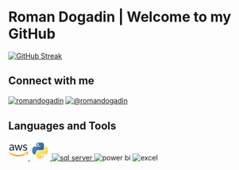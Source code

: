 # Roman Dogadin | Welcome to my GitHub
[![GitHub Streak](https://github-readme-streak-stats.herokuapp.com?user=rdogadin&theme=prussian&hide_border=true&mode=daily)](https://git.io/streak-stats)

## Connect with me
<p align="left">
<a href="https://linkedin.com/in/romandogadin" target="blank"><img align="center" src="https://raw.githubusercontent.com/rahuldkjain/github-profile-readme-generator/master/src/images/icons/Social/linked-in-alt.svg" alt="romandogadin" height="30" width="40" /></a>
<a href="https://medium.com/@romandogadin" target="blank"><img align="center" src="https://raw.githubusercontent.com/rahuldkjain/github-profile-readme-generator/master/src/images/icons/Social/medium.svg" alt="@romandogadin" height="30" width="40" /></a>
</p>

## Languages and Tools
<p align="left"> 
  <a href="https://aws.amazon.com" target="_blank" rel="noreferrer"> 
    <img src="https://raw.githubusercontent.com/devicons/devicon/master/icons/amazonwebservices/amazonwebservices-original-wordmark.svg" alt="aws" width="40" height="40"/> 
  </a> 
  <a href="https://www.python.org" target="_blank" rel="noreferrer"> 
    <img src="https://raw.githubusercontent.com/devicons/devicon/master/icons/python/python-original.svg" alt="python" width="40" height="40"/>   </a>
  <a href="https://www.microsoft.com/en-us/sql-server" target="_blank" rel="noreferrer">
      <img src="https://cdn.jsdelivr.net/gh/devicons/devicon/icons/microsoftsqlserver/microsoftsqlserver-plain.svg" height="40" width="40" alt="sql server"/>
  </a>
  <a>
      <img src="https://github.com/microsoft/PowerBI-Icons/blob/main/SVG/Power-BI.svg" height="40" width="40" alt="power bi"/>
  </a>
  <a>
      <img src="https://upload.wikimedia.org/wikipedia/commons/3/34/Microsoft_Office_Excel_%282019%E2%80%93present%29.svg" height="40" width="40" alt="excel"/>
  </a>
     
</p>
